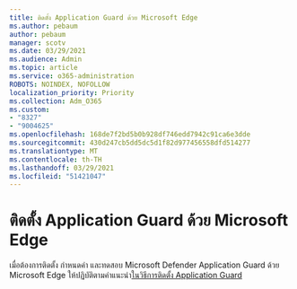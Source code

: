 ```yaml
---
title: ติดตั้ง Application Guard ด้วย Microsoft Edge
ms.author: pebaum
author: pebaum
manager: scotv
ms.date: 03/29/2021
ms.audience: Admin
ms.topic: article
ms.service: o365-administration
ROBOTS: NOINDEX, NOFOLLOW
localization_priority: Priority
ms.collection: Adm_O365
ms.custom:
- "8327"
- "9004625"
ms.openlocfilehash: 168de7f2bd5b0b928df746edd7942c91ca6e3dde
ms.sourcegitcommit: 430d247cb5dd5dc5d1f82d977456558dfd514277
ms.translationtype: MT
ms.contentlocale: th-TH
ms.lasthandoff: 03/29/2021
ms.locfileid: "51421047"
---
```

# <a name="install-application-guard-with-microsoft-edge"></a>ติดตั้ง Application Guard ด้วย Microsoft Edge

เมื่อต้องการติดตั้ง กําหนดค่า และทดสอบ Microsoft Defender Application Guard ด้วย Microsoft Edge ให้ปฏิบัติตามคําแนะนํา[ในวิธีการติดตั้ง Application Guard](https://go.microsoft.com/fwlink/?linkid=2152021)